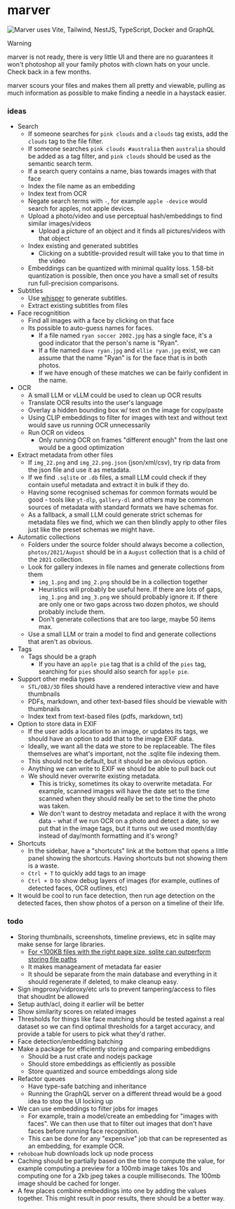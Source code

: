 # marver

<img alt="Marver uses Vite, Tailwind, NestJS, TypeScript, Docker and GraphQL" src="https://skillicons.dev/icons?i=vite,tailwind,nest,typescript,docker,graphql" />

> [!WARNING]
> marver is not ready, there is very little UI and there are no guarantees it won't photoshop all your family photos with clown hats on your uncle. 
> Check back in a few months.

marver scours your files and makes them all pretty and viewable, pulling as much information as possible to make finding a needle in a haystack easier.

### ideas

- Search
  - If someone searches for `pink clouds` and a `clouds` tag exists, add the `clouds` tag to the file filter.
  - If someone searches `pink clouds #australia` then `australia` should be added as a tag filter, and `pink clouds` should be used as the semantic search term.
  - If a search query contains a name, bias towards images with that face
  - Index the file name as an embedding
  - Index text from OCR
  - Negate search terms with `-`, for example `apple -device` would search for apples, not apple devices.
  - Upload a photo/video and use perceptual hash/embeddings to find similar images/videos
    - Upload a picture of an object and it finds all pictures/videos with that object
  - Index existing and generated subtitles
    - Clicking on a subtitle-provided result will take you to that time in the video
  - Embeddings can be quantized with minimal quality loss. 1.58-bit quantization is possible, then once you have a small set of results run full-precision comparisons.
- Subtitles
  - Use [whisper](https://github.com/openai/whisper) to generate subtitles.
  - Extract existing subtitles from files
- Face recognitition
  - Find all images with a face by clicking on that face
  - Its possible to auto-guess names for faces.
    - If a file named `ryan soccer 2002.jpg` has a single face, it's a good indicator that the person's name is "Ryan".
    - If a file named `dave ryan.jpg` and `ellie ryan.jpg` exist, we can assume that the name "Ryan" is for the face that is in both photos.
    - If we have enough of these matches we can be fairly confident in the name.
- OCR
  - A small LLM or vLLM could be used to clean up OCR results
  - Translate OCR results into the user's language
  - Overlay a hidden bounding box w/ text on the image for copy/paste
  - Using CLIP embeddings to filter for images with text and without text would save us running OCR unnecessarily
  - Run OCR on videos
    - Only running OCR on frames "different enough" from the last one would be a good optimization
- Extract metadata from other files
  - If `img_22.png` and `img_22.png.json` (json/xml/csv), try rip data from the json file and use it as metadata.
  - If we find `.sqlite` or `.db` files, a small LLM could check if they contain useful metadata and extract it in bulk if they do.
  - Having some recognised schemas for common formats would be good - tools like `yt-dlp`, `gallery-dl` and others may be common sources of metadata with standard formats we have schemas for.
  - As a fallback, a small LLM could generate strict schemas for metadata files we find, which we can then blindly apply to other files just like the preset schemas we might have.
- Automatic collections
  - Folders under the source folder should always become a collection, `photos/2021/August` should be in a `August` collection that is a child of the `2021` collection.
  - Look for gallery indexes in file names and generate collections from them
    - `img_1.png` and `img_2.png` should be in a collection together
    - Heuristics will probably be useful here. If there are lots of gaps, `img_1.png` and `img_3.png` we should probably ignore it. If there are only one or two gaps across two dozen photos, we should probably include them.
    - Don't generate collections that are too large, maybe 50 items max.
  - Use a small LLM or train a model to find and generate collections that aren't as obvious.
- Tags
  - Tags should be a graph
    - If you have an `apple pie` tag that is a child of the `pies` tag, searching for `pies` should also search for `apple pie`.
- Support other media types
  - `STL/OBJ/3D` files should have a rendered interactive view and have thumbnails
  - PDFs, markdown, and other text-based files should be viewable with thumbnails
  - Index text from text-based files (pdfs, markdown, txt)
- Option to store data in EXIF
  - If the user adds a location to an image, or updates its tags, we should have an option to add that to the image EXIF data.
  - Ideally, we want all the data we store to be replaceable. The files themselves are what's important, not the .sqlite file indexing them.
  - This should not be default, but it should be an obvious option.
  - Anything we can write to EXIF we should be able to pull back out
  - We should never overwrite existing metadata. 
    - This is tricky, sometimes its okay to overwrite metadata. For example, scanned images will have the date set to the time scanned when they should really be set to the time the photo was taken.
    - We don't want to destroy metadata and replace it with the wrong data - what if we run OCR on a photo and detect a date, so we put that in the image tags, but it turns out we used month/day instead of day/month formatting and it's wrong?
- Shortcuts
  - In the sidebar, have a "shortcuts" link at the bottom that opens a little panel showing the shortcuts. Having shortcuts but not showing them is a waste.
  - `Ctrl + T` to quickly add tags to an image
  - `Ctrl + D` to show debug layers of images (for example, outlines of detected faces, OCR outlines, etc)
- It would be cool to run face detection, then run age detection on the detected faces, then show photos of a person on a timeline of their life.

### todo

- Storing thumbnails, screenshots, timeline previews, etc in sqlite may make sense for large libraries.
  - [For <100KB files with the right page size, sqlite can outperform storing file paths](https://www.sqlite.org/intern-v-extern-blob.html)
  - It makes manageament of metadata far easier
  - It should be separate from the main database and everything in it should regenerate if deleted, to make cleanup easy.
- Sign imgproxy/vidproxy/etc urls to prevent tampering/access to files that shoudlnt be allowed
- Setup auth/acl, doing it earlier will be better
- Show similarity scores on related images
- Thresholds for things like face matching should be tested against a real dataset so we can find optimal thresholds for a target accuracy, and provide a table for users to pick what they'd rather.
- Face detection/embedding batching
- Make a package for efficiently storing and comparing embeddigns
  - Should be a rust crate and nodejs package
  - Should store embeddings as efficiently as possible
  - Store quantized and source embeddings along side
- Refactor queues
  - Have type-safe batching and inheritance
  - Running the GraphQL server on a different thread would be a good idea to stop the UI locking up
- We can use embeddings to filter jobs for images
  - For example, train a model/create an embedding for "images with faces". We can then use that to filter out images that don't have faces before running face recognition.
  - This can be done for any "expensive" job that can be represented as an embedding, for example OCR.
- `rehoboam` hub downloads lock up node process
- Caching should be partially based on the time to compute the value, for example computing a preview for a 100mb image takes 10s and computing one for a 2kb jpeg takes a couple milliseconds. The 100mb image should be cached for longer.
- A few places combine embeddings into one by adding the values together. This might result in poor results, there should be a better way.
